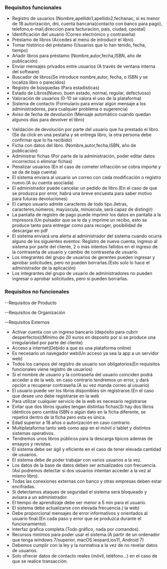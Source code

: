 ### Requisitos funcionales

- Registro de usuarios (Nombre,apellido1,apellido2,fechanac, si es menor de 18 autorización, dni, cuenta bancaria(contacto con banco para pago), telefono,e-mail,direccion para facturacion, pais, ciudad, cpostal)
- Identificación del usuario (Correo electrónico y contraseña)
- Préstamo de libros (Accedes al menú de introducir el libro)
- Tomar histórico del préstamo (Usuarios que lo han tenido, fecha, tiempo)
- Añadir libros para préstamo (Nombre,autor,fecha,ISBN, año de publicación)
- Enviar mensajes privados entre usuarios (A través de ventana interna del software)
- Buscador de libros(Se introduce nombre,autor, fecha, o ISBN y se localiza libro o parecidos)
- Registro de búsquedas (Para estadísticas)
- Estado de Libros(Nuevo, buen estado, normal, regular, defectuoso)
- Valoración de usuarios (0-10 se valora el uso de la plataforma)
- Sistema de contacto (Formulario para enviar algún mensaje a los administradores, para cualquier problema o sugerencia)
- Aviso de fecha de devolución (Mensaje automático cuando quedan algunos días para devolver el libro)
* Validación de devolución por parte del usuario que ha prestado el libro. (Se da click en una pestaña y se entrega libro, la otra persona debe confirmar que lo ha recibido)
* Ficha con datos del libro. (Nombre,autor,fecha,ISBN, año de publicación)
* Administrar fichas (Por parte de la administración, poder editar datos incorrectos o eliminar fichas)
* Penalizar usuarios (En el caso de cometer infracción se cobra importe y se da de baja cuenta)
* El sistema enviara al usuario un correo con cada modificación o registro nuevo.(A su cuenta asociada)
* El administrador puede cancelar un pedido de libro.(En el caso de que se produzca por error, habrá una breve encuesta para saber motivo para futuras devoluciones)
* El campo usuario admite caracteres de todo tipo.(letras, caracteres,números, mayúscula, minúscula, será capaz de distingir)
* La pantalla de registro de pago puede imprimir los datos en pantalla a la impresora.(Un pulsador que se le da y imprime un recibo, esto se produce tanto para entregar como para recoger, posibilidad de descargar en pdf
* El sistema enviará una alerta al administrador del sistema cuando ocurra alguno de los siguientes eventos: Registro de nueva cuenta, ingreso al sistema por parte del cliente, 2 o más intentos fallidos en el ingreso de la contraseña de usuario y cambio de contraseña de usuario.
* Los integrantes del grupo de usuarios de gerentes pueden ingresar y aprobar solicitudes, pero no pueden borrarlas.(Esto solo lo hace el administrador de la aplicación)
* Los integrantes del grupo de usuario de administradores no pueden ingresar o aprobar solicitudes, pero si pueden borrarlas.


### Requisitos no funcionales
--Requisitos de Producto

--Requisitos de Organización

--Requisitos Externos

* Activar cuenta con un ingreso bancario (depósito para cubrir desperfectos)(Mínimo de 20 euros en deposito por si se produce una irregularidad por parte del cliente)
* Acceso a internet(Debido a que es una plataforma online)
* Es necesario un navegador web(Un acceso ya sea la app a un servidor web)
* Todos los campos del registro de usuario son obligatorios(En requisitos funcionales viene registro de usuarios)
* Si el nombre de usuario y la contraseña del usuario coinciden podrá acceder a de la web. en caso contrario tendremos un error, y dará opción a recuperar contraseña.(A su vez manda correo al usuario)
* El usuario puede ver los libros disponibles sin registrarse.(En el caso que desee uno debe registrarse en la web
* Para utilizar cualquier servicio de la web es necesario registrarse
* Evitar que dos libros iguales tengan distintas fichas(Si hay dos libros idénticos pero cambia ISBN o algún dato en la ficha diferente, se repetirá dentro de la ficha pero esta es única.
* Edad superior a 18 años o autorización en caso contrario.
* Multiplataforma tanto web como app en el móvil o tablet y distintos sistemas operativos.
* Tendremos unos libros públicos para la descarga típicos ademas de ensayos y revistas.
* El sistema debe ser ágil y eficiente en el caso de tener elevada cantidad de usuarios.
* El sistema debe de poder trabajar con varios usuarios a la vez.
* Los datos de la base de datos deben ser actualizados con frecuencia.(Así podremos detectar si dos usuarios intentan acceder a la vez al mismo libro).
* Todas las conexiones externas con banco y otras empresas deben estar encifradas.
* Si detectamos ataques de seguridad el sistema será bloqueado y avisara a un administrador.
* El tiempo de aprendizaje debe ser menor a 5 min para el usuario.
* El sistema debe actualizarse con elevada frecuencia.( la web)
* Debe proporcional mensajes de error informativos y orientados al usuario final.(En cada paso y error que se produzca durante el funcionamiento).
* Interfaz grafica completa.(Todo gráfico, nada por comandos).
* Recursos minimos para poder usar el sistema.(A partir de un ordenador que tenga windows 7/superior, macOS leopard,ios11, Android 7)
* Debemos cumplir con la ley y la normativa a la vez de no revelar datos de usuarios.
* Solo ofrecer datos de contacto reales (móvil, teléfono...) en el caso de que se realice transacción. 
